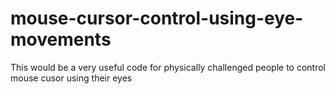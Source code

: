 # mouse-cursor-control-using-eye-movements
This would be a very useful code for physically challenged people to control mouse cusor using their eyes
